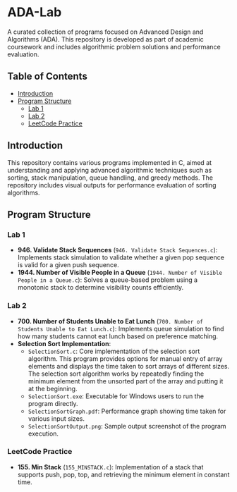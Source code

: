 # ADA-Lab

A curated collection of programs focused on Advanced Design and Algorithms (ADA). This repository is developed as part of academic coursework and includes algorithmic problem solutions and performance evaluation.

## Table of Contents

- [Introduction](#introduction)
- [Program Structure](#program-structure)
  - [Lab 1](#lab-1)
  - [Lab 2](#lab-2)
  - [LeetCode Practice](#leetcode-practice)

## Introduction

This repository contains various programs implemented in C, aimed at understanding and applying advanced algorithmic techniques such as sorting, stack manipulation, queue handling, and greedy methods. The repository includes visual outputs for performance evaluation of sorting algorithms.

## Program Structure

### Lab 1

- **946. Validate Stack Sequences** (`946. Validate Stack Sequences.c`): Implements stack simulation to validate whether a given pop sequence is valid for a given push sequence.
- **1944. Number of Visible People in a Queue** (`1944. Number of Visible People in a Queue.c`): Solves a queue-based problem using a monotonic stack to determine visibility counts efficiently.

### Lab 2

- **700. Number of Students Unable to Eat Lunch** (`700. Number of Students Unable to Eat Lunch.c`): Implements queue simulation to find how many students cannot eat lunch based on preference matching.
- **Selection Sort Implementation**:
  - `SelectionSort.c`: Core implementation of the selection sort algorithm. This program provides options for manual entry of array elements and displays the time taken to sort arrays of different sizes. The selection sort algorithm works by repeatedly finding the minimum element from the unsorted part of the array and putting it at the beginning.
  - `SelectionSort.exe`: Executable for Windows users to run the program directly.
  - `SelectionSortGraph.pdf`: Performance graph showing time taken for various input sizes.
  - `SelectionSortOutput.png`: Sample output screenshot of the program execution.

### LeetCode Practice

- **155. Min Stack** (`155_MINSTACK.c`): Implementation of a stack that supports push, pop, top, and retrieving the minimum element in constant time.
